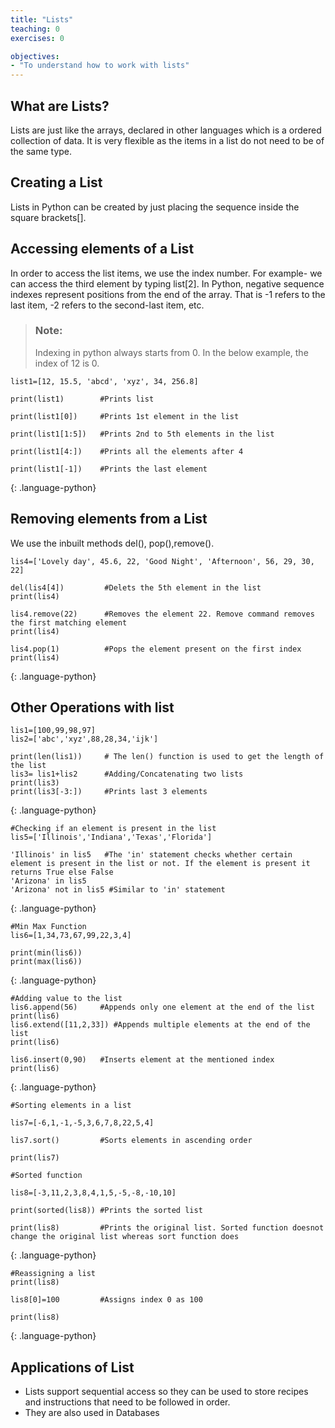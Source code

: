 ```yaml
---
title: "Lists"
teaching: 0
exercises: 0

objectives:
- "To understand how to work with lists"
---
```


## What are Lists?
 
Lists are just like the arrays, declared in other languages which is a ordered collection of data. It is very flexible as the items in a list do not need to be of the same type.
 

## Creating a List

Lists in Python can be created by just placing the sequence inside the square brackets[].



## Accessing elements of a List


In order to access the list items, we use the index number. For example- we can access the third element by typing list[2]. In Python, negative sequence indexes represent positions from the end of the array. That is -1 refers to the last item, -2 refers to the second-last item, etc.
> ### Note:
> Indexing in python always starts from 0. In the below example, the index of 12 is 0.
~~~
list1=[12, 15.5, 'abcd', 'xyz', 34, 256.8]

print(list1)        #Prints list

print(list1[0])     #Prints 1st element in the list

print(list1[1:5])   #Prints 2nd to 5th elements in the list

print(list1[4:])    #Prints all the elements after 4

print(list1[-1])    #Prints the last element
~~~
{: .language-python}

## Removing elements from a List

We use the inbuilt methods del(), pop(),remove().

~~~
lis4=['Lovely day', 45.6, 22, 'Good Night', 'Afternoon', 56, 29, 30, 22]

del(lis4[4])         #Delets the 5th element in the list 
print(lis4)  

lis4.remove(22)      #Removes the element 22. Remove command removes the first matching element
print(lis4)

lis4.pop(1)          #Pops the element present on the first index
print(lis4)
~~~
{: .language-python}

## Other Operations with list

~~~
lis1=[100,99,98,97]
lis2=['abc','xyz',88,28,34,'ijk']

print(len(lis1))     # The len() function is used to get the length of the list
lis3= lis1+lis2      #Adding/Concatenating two lists
print(lis3)
print(lis3[-3:])     #Prints last 3 elements
~~~
{: .language-python}

~~~
#Checking if an element is present in the list
lis5=['Illinois','Indiana','Texas','Florida']

'Illinois' in lis5   #The 'in' statement checks whether certain element is present in the list or not. If the element is present it returns True else False
'Arizona' in lis5
'Arizona' not in lis5 #Similar to 'in' statement
~~~
{: .language-python}

~~~
#Min Max Function
lis6=[1,34,73,67,99,22,3,4]

print(min(lis6))
print(max(lis6))
~~~
{: .language-python}

~~~
#Adding value to the list
lis6.append(56)     #Appends only one element at the end of the list
print(lis6)
lis6.extend([11,2,33]) #Appends multiple elements at the end of the list
print(lis6)

lis6.insert(0,90)   #Inserts element at the mentioned index
print(lis6)
~~~
{: .language-python}

~~~
#Sorting elements in a list

lis7=[-6,1,-1,-5,3,6,7,8,22,5,4]

lis7.sort()         #Sorts elements in ascending order

print(lis7)

#Sorted function

lis8=[-3,11,2,3,8,4,1,5,-5,-8,-10,10]

print(sorted(lis8)) #Prints the sorted list

print(lis8)         #Prints the original list. Sorted function doesnot change the original list whereas sort function does
~~~
{: .language-python}

~~~
#Reassigning a list
print(lis8)

lis8[0]=100         #Assigns index 0 as 100

print(lis8)

~~~
{: .language-python}

## Applications of List
- Lists support sequential access so they can be used to store recipes and instructions that need to be followed in order.
- They are also used in Databases
